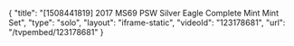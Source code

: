 {
    "title": "[1508441819] 2017 MS69 PSW Silver Eagle Complete Mint Mint Set",
    "type": "solo",
    "layout": "iframe-static",
    "videoId": "123178681",
    "url": "\/tvpembed\/123178681"
}